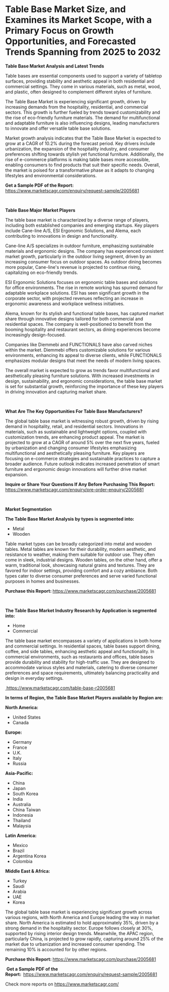 <p><h1>Table Base Market Size, and Examines its Market Scope, with a Primary Focus on Growth Opportunities, and Forecasted Trends Spanning from 2025 to 2032</h1></p><p><strong>Table Base Market Analysis and Latest Trends</strong></p>
<p><p>Table bases are essential components used to support a variety of tabletop surfaces, providing stability and aesthetic appeal in both residential and commercial settings. They come in various materials, such as metal, wood, and plastic, often designed to complement different styles of furniture.</p><p>The Table Base Market is experiencing significant growth, driven by increasing demands from the hospitality, residential, and commercial sectors. This growth is further fueled by trends toward customizability and the rise of eco-friendly furniture materials. The demand for multifunctional and adaptable furniture is also influencing designs, leading manufacturers to innovate and offer versatile table base solutions.</p><p>Market growth analysis indicates that the Table Base Market is expected to grow at a CAGR of 10.2% during the forecast period. Key drivers include urbanization, the expansion of the hospitality industry, and consumer preferences shifting towards stylish yet functional furniture. Additionally, the rise of e-commerce platforms is making table bases more accessible, enabling consumers to find products that suit their specific needs. Overall, the market is poised for a transformative phase as it adapts to changing lifestyles and environmental considerations.</p></p>
<p><strong>Get a Sample PDF of the Report:&nbsp;</strong> <a href="https://www.marketscagr.com/enquiry/request-sample/2005681?utm_campaign=2215&utm_medium=2&utm_source=Github&utm_content=ia&utm_term=09022025&utm_id=table-base">https://www.marketscagr.com/enquiry/request-sample/2005681</a></p>
<p>&nbsp;</p>
<p><strong>Table Base Major Market Players</strong></p>
<p><p>The table base market is characterized by a diverse range of players, including both established companies and emerging startups. Key players include Cane-line A/S, ESI Ergonomic Solutions, and Alema, each contributing to innovations in design and functionality.</p><p>Cane-line A/S specializes in outdoor furniture, emphasizing sustainable materials and ergonomic designs. The company has experienced consistent market growth, particularly in the outdoor living segment, driven by an increasing consumer focus on outdoor spaces. As outdoor dining becomes more popular, Cane-line's revenue is projected to continue rising, capitalizing on eco-friendly trends.</p><p>ESI Ergonomic Solutions focuses on ergonomic table bases and solutions for office environments. The rise in remote working has spurred demand for adaptable workplace solutions. ESI has seen significant growth in the corporate sector, with projected revenues reflecting an increase in ergonomic awareness and workplace wellness initiatives.</p><p>Alema, known for its stylish and functional table bases, has captured market share through innovative designs tailored for both commercial and residential spaces. The company is well-positioned to benefit from the booming hospitality and restaurant sectors, as dining experiences become increasingly design-focused.</p><p>Companies like Diemmebi and FUNCTIONALS have also carved niches within the market. Diemmebi offers customizable solutions for various environments, enhancing its appeal to diverse clients, while FUNCTIONALS emphasizes modular designs that meet the needs of modern living spaces.</p><p>The overall market is expected to grow as trends favor multifunctional and aesthetically pleasing furniture solutions. With increased investments in design, sustainability, and ergonomic considerations, the table base market is set for substantial growth, reinforcing the importance of these key players in driving innovation and capturing market share.</p></p>
<p>&nbsp;</p>
<p><strong>What Are The Key Opportunities For Table Base Manufacturers?</strong></p>
<p><p>The global table base market is witnessing robust growth, driven by rising demand in hospitality, retail, and residential sectors. Innovations in materials, such as sustainable and lightweight options, coupled with customization trends, are enhancing product appeal. The market is projected to grow at a CAGR of around 5% over the next five years, fueled by urbanization and changing consumer lifestyles emphasizing multifunctional and aesthetically pleasing furniture. Key players are focusing on e-commerce strategies and sustainable practices to capture a broader audience. Future outlook indicates increased penetration of smart furniture and ergonomic design innovations will further drive market expansion.</p></p>
<p><strong>Inquire or Share Your Questions If Any Before Purchasing This Report:</strong> <a href="https://www.marketscagr.com/enquiry/pre-order-enquiry/2005681?utm_campaign=2215&utm_medium=2&utm_source=Github&utm_content=ia&utm_term=09022025&utm_id=table-base">https://www.marketscagr.com/enquiry/pre-order-enquiry/2005681</a></p>
<p>&nbsp;</p>
<p><strong>Market Segmentation</strong></p>
<p><strong>The Table Base Market Analysis by types is segmented into:</strong></p>
<p><ul><li>Metal</li><li>Wooden</li></ul></p>
<p><p>Table market types can be broadly categorized into metal and wooden tables. Metal tables are known for their durability, modern aesthetic, and resistance to weather, making them suitable for outdoor use. They often come in sleek, industrial designs. Wooden tables, on the other hand, offer a warm, traditional look, showcasing natural grains and textures. They are favored for indoor settings, providing comfort and a cozy ambiance. Both types cater to diverse consumer preferences and serve varied functional purposes in homes and businesses.</p></p>
<p><strong>Purchase this Report:&nbsp;</strong><a href="https://www.marketscagr.com/purchase/2005681?utm_campaign=2215&utm_medium=2&utm_source=Github&utm_content=ia&utm_term=09022025&utm_id=table-base">https://www.marketscagr.com/purchase/2005681</a></p>
<p>&nbsp;</p>
<p><strong>The Table Base Market Industry Research by Application is segmented into:</strong></p>
<p><ul><li>Home</li><li>Commercial</li></ul></p>
<p><p>The table base market encompasses a variety of applications in both home and commercial settings. In residential spaces, table bases support dining, coffee, and side tables, enhancing aesthetic appeal and functionality. In commercial environments, such as restaurants and offices, table bases provide durability and stability for high-traffic use. They are designed to accommodate various styles and materials, catering to diverse consumer preferences and space requirements, ultimately balancing practicality and design in everyday settings.</p></p>
<p><a href="https://www.marketscagr.com/table-base-r2005681?utm_campaign=2215&utm_medium=2&utm_source=Github&utm_content=ia&utm_term=09022025&utm_id=table-base">&nbsp;https://www.marketscagr.com/table-base-r2005681</a></p>
<p><strong>In terms of Region, the Table Base Market Players available by Region are:</strong></p>
<p>
    <p> <strong> North America: </strong>
        <ul>
            <li>United States</li>
            <li>Canada</li>
        </ul>
        </p> 
    <p> <strong> Europe: </strong>
        <ul>
            <li>Germany</li>
            <li>France</li>
            <li>U.K.</li>
            <li>Italy</li>
            <li>Russia</li>
        </ul>
        </p> 
    <p> <strong> Asia-Pacific: </strong>
        <ul>
            <li>China</li>
            <li>Japan</li>
            <li>South Korea</li>
            <li>India</li>
            <li>Australia</li>
            <li>China Taiwan</li>
            <li>Indonesia</li>
            <li>Thailand</li>
            <li>Malaysia</li>
        </ul>
        </p> 
    <p> <strong> Latin America: </strong>
        <ul>
            <li>Mexico</li>
            <li>Brazil</li>
            <li>Argentina Korea</li>
            <li>Colombia</li>
        </ul>
        </p> 
    <p> <strong> Middle East & Africa: </strong>
        <ul>
            <li>Turkey</li>
            <li>Saudi</li>
            <li>Arabia</li>
            <li>UAE</li>
            <li>Korea</li>
        </ul>
    </p>
    </p>
<p><p>The global table base market is experiencing significant growth across various regions, with North America and Europe leading the way in market share. North America is estimated to hold approximately 35%, driven by a strong demand in the hospitality sector. Europe follows closely at 30%, supported by rising interior design trends. Meanwhile, the APAC region, particularly China, is projected to grow rapidly, capturing around 25% of the market due to urbanization and increased consumer spending. The remaining 10% is accounted for by other regions.</p></p>
<p><strong>Purchase this Report: </strong><a href="https://www.marketscagr.com/purchase/2005681?utm_campaign=2215&utm_medium=2&utm_source=Github&utm_content=ia&utm_term=09022025&utm_id=table-base">https://www.marketscagr.com/purchase/2005681</a></p>
<p>&nbsp;<strong>Get a Sample PDF of the Report:&nbsp;&nbsp;</strong><a href="https://www.marketscagr.com/enquiry/request-sample/2005681?utm_campaign=2215&utm_medium=2&utm_source=Github&utm_content=ia&utm_term=09022025&utm_id=table-base">https://www.marketscagr.com/enquiry/request-sample/2005681</a></p>
<p><strong></strong></p>
<p>Check more reports on <a href="https://www.marketscagr.com/?utm_campaign=2215&utm_medium=2&utm_source=Github&utm_content=ia&utm_term=09022025&utm_id=table-base">https://www.marketscagr.com/</a></p>